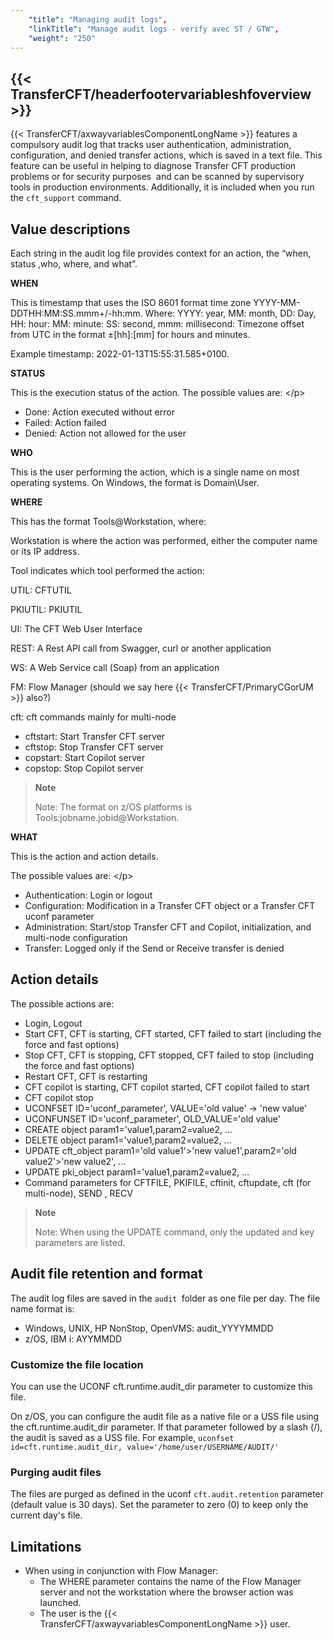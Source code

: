 ```yaml
---
    "title": "Managing audit logs",
    "linkTitle": "Manage audit logs - verify avec ST / GTW",
    "weight": "250"
---
```

{{< TransferCFT/headerfootervariableshfoverview  >}}
---------------------------------------------------------

{{< TransferCFT/axwayvariablesComponentLongName  >}} features a compulsory audit log that tracks user authentication, administration, configuration, and denied transfer actions, which is saved in a text file. This feature can be useful in helping to diagnose Transfer CFT production problems or for security purposes  and can be scanned by supervisory tools in production environments. Additionally, it is included when you run the `cft_support` command.

Value descriptions
------------------

Each string in the audit log file provides context for an action, the “when, status ,who, where, and what”.

****WHEN****

This is timestamp that uses the ISO 8601 format time zone YYYY-MM-DDTHH:MM:SS.mmm+/-hh:mm. Where: YYYY: year, MM: month, DD: Day, HH: hour: MM: minute: SS: second, mmm: millisecond: Timezone offset from UTC in the format ±[hh]:[mm] for hours and minutes.

Example timestamp: 2022-01-13T15:55:31.585+0100.

****STATUS****

This is the execution status of the action. The possible values are:
&lt;/p&gt;

- Done: Action executed without error
- Failed: Action failed
- Denied: Action not allowed for the user

****WHO****

This is the user performing the action, which is a single name on most operating systems. On Windows, the format is Domain\\User.

****WHERE****

This has the format Tools@Workstation, where:

Workstation is where the action was performed, either the computer name or its IP address.

Tool indicates which tool performed the action:

UTIL: CFTUTIL

PKIUTIL: PKIUTIL

UI: The CFT Web User Interface

REST: A Rest API call from Swagger, curl or another application

WS: A Web Service call (Soap) from an application

FM: Flow Manager (should we say here {{< TransferCFT/PrimaryCGorUM  >}} also?)

cft: cft commands mainly for multi-node

- cftstart: Start Transfer CFT server
- cftstop: Stop Transfer CFT server
- copstart: Start Copilot server
- copstop: Stop Copilot server

> **Note**
>
> Note: The format on z/OS platforms is Tools:jobname.jobid@Workstation.

****WHAT****

This is the action and action details.

The possible values are:
&lt;/p&gt;

- Authentication: Login or logout
- Configuration: Modification in a Transfer CFT object or a Transfer CFT uconf parameter
- Administration: Start/stop Transfer CFT and Copilot, initialization, and multi-node configuration
- Transfer: Logged only if the Send or Receive transfer is denied

Action details
--------------

The possible actions are:

- Login, Logout
- Start CFT, CFT is starting, CFT started, CFT failed to start (including the force and fast options)
- Stop CFT, CFT is stopping, CFT stopped, CFT failed to stop (including the force and fast options)
- Restart CFT, CFT is restarting
- CFT copilot is starting, CFT copilot started, CFT copilot failed to start
- CFT copilot stop
- UCONFSET ID='uconf_parameter', VALUE='old value' -&gt; 'new value'
- UCONFUNSET ID='uconf_parameter', OLD_VALUE='old value'
- CREATE object param1='value1,param2=value2, ...
- DELETE object param1='value1,param2=value2, ...
- UPDATE cft_object param1='old value1'&gt;'new value1',param2='old value2'&gt;'new value2', ...
- UPDATE pki_object param1='value1,param2=value2, ...
- Command parameters for CFTFILE, PKIFILE, cftinit, cftupdate, cft (for multi-node), SEND , RECV

> **Note**
>
> Note: When using the UPDATE command, only the updated and key parameters are listed.

Audit file retention and format
-------------------------------

The audit log files are saved in the `audit `folder as one file per day. The file name format is:

- Windows, UNIX, HP NonStop, OpenVMS: audit_YYYYMMDD
- z/OS, IBM i: AYYMMDD

### Customize the file location

You can use the UCONF cft.runtime.audit_dir parameter to customize this file.

On z/OS, you can configure the audit file as a native file or a USS file using the cft.runtime.audit_dir parameter. If that parameter followed by a slash (/), the audit is saved as a USS file. For example, `uconfset id=cft.runtime.audit_dir, value='/home/user/USERNAME/AUDIT/'`

### Purging audit files

The files are purged as defined in the uconf `cft.audit.retention` parameter (default value is 30 days). Set the parameter to zero (0) to keep only the current day's file.

Limitations
-----------

- When using in conjunction with Flow Manager:
    -   The WHERE parameter contains the name of the Flow Manager server and not the workstation where the browser action was launched.
    -   The user is the {{< TransferCFT/axwayvariablesComponentLongName  >}} user.
